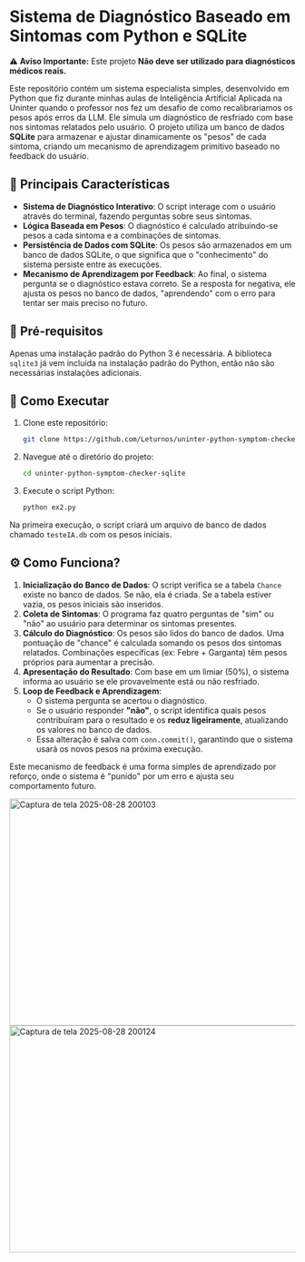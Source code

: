 # Sistema de Diagnóstico Baseado em Sintomas com Python e SQLite

⚠️ **Aviso Importante:** Este projeto **Não deve ser utilizado para diagnósticos médicos reais.**

Este repositório contém um sistema especialista simples, desenvolvido em Python que fiz durante minhas aulas de Inteligência Artificial Aplicada na Uninter quando o professor nos fez um desafio de como recalibrariamos os pesos após erros da LLM. Ele simula um diagnóstico de resfriado com base nos sintomas relatados pelo usuário. O projeto utiliza um banco de dados **SQLite** para armazenar e ajustar dinamicamente os "pesos" de cada sintoma, criando um mecanismo de aprendizagem primitivo baseado no feedback do usuário.

## 🎯 Principais Características

* **Sistema de Diagnóstico Interativo**: O script interage com o usuário através do terminal, fazendo perguntas sobre seus sintomas.
* **Lógica Baseada em Pesos**: O diagnóstico é calculado atribuindo-se pesos a cada sintoma e a combinações de sintomas.
* **Persistência de Dados com SQLite**: Os pesos são armazenados em um banco de dados SQLite, o que significa que o "conhecimento" do sistema persiste entre as execuções.
* **Mecanismo de Aprendizagem por Feedback**: Ao final, o sistema pergunta se o diagnóstico estava correto. Se a resposta for negativa, ele ajusta os pesos no banco de dados, "aprendendo" com o erro para tentar ser mais preciso no futuro.

## 🔧 Pré-requisitos

Apenas uma instalação padrão do Python 3 é necessária. A biblioteca `sqlite3` já vem incluída na instalação padrão do Python, então não são necessárias instalações adicionais.

## 🚀 Como Executar

1.  Clone este repositório:
    ```bash
    git clone https://github.com/Leturnos/uninter-python-symptom-checker-sqlite.git
    ```
2.  Navegue até o diretório do projeto:
    ```bash
    cd uninter-python-symptom-checker-sqlite
    ```
3.  Execute o script Python:
    ```bash
    python ex2.py
    ```
Na primeira execução, o script criará um arquivo de banco de dados chamado `testeIA.db` com os pesos iniciais.

## ⚙️ Como Funciona?

1.  **Inicialização do Banco de Dados**: O script verifica se a tabela `Chance` existe no banco de dados. Se não, ela é criada. Se a tabela estiver vazia, os pesos iniciais são inseridos.
2.  **Coleta de Sintomas**: O programa faz quatro perguntas de "sim" ou "não" ao usuário para determinar os sintomas presentes.
3.  **Cálculo do Diagnóstico**: Os pesos são lidos do banco de dados. Uma pontuação de "chance" é calculada somando os pesos dos sintomas relatados. Combinações específicas (ex: Febre + Garganta) têm pesos próprios para aumentar a precisão.
4.  **Apresentação do Resultado**: Com base em um limiar (50%), o sistema informa ao usuário se ele provavelmente está ou não resfriado.
5.  **Loop de Feedback e Aprendizagem**:
    * O sistema pergunta se acertou o diagnóstico.
    * Se o usuário responder **"não"**, o script identifica quais pesos contribuíram para o resultado e os **reduz ligeiramente**, atualizando os valores no banco de dados.
    * Essa alteração é salva com `conn.commit()`, garantindo que o sistema usará os novos pesos na próxima execução.

Este mecanismo de feedback é uma forma simples de aprendizado por reforço, onde o sistema é "punido" por um erro e ajusta seu comportamento futuro.

<img width="600" height="400" alt="Captura de tela 2025-08-28 200103" src="https://github.com/user-attachments/assets/1dfdbb16-7afc-4cad-aa43-a6ceb6353f3f" />
<img width="600" height="400" alt="Captura de tela 2025-08-28 200124" src="https://github.com/user-attachments/assets/324be772-d71d-4f5e-b2c1-7ce9d4595a2f" />


